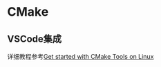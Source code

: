 # CMake

## VSCode集成

详细教程参考[Get started with CMake Tools on Linux](https://code.visualstudio.com/docs/cpp/cmake-linux)
